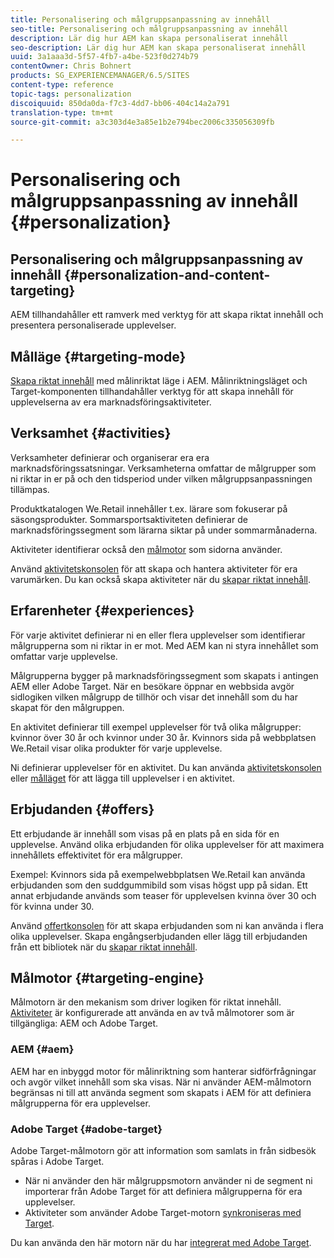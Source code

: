 ```yaml
---
title: Personalisering och målgruppsanpassning av innehåll
seo-title: Personalisering och målgruppsanpassning av innehåll
description: Lär dig hur AEM kan skapa personaliserat innehåll
seo-description: Lär dig hur AEM kan skapa personaliserat innehåll
uuid: 3a1aaa3d-5f57-4fb7-a4be-523f0d274b79
contentOwner: Chris Bohnert
products: SG_EXPERIENCEMANAGER/6.5/SITES
content-type: reference
topic-tags: personalization
discoiquuid: 850da0da-f7c3-4dd7-bb06-404c14a2a791
translation-type: tm+mt
source-git-commit: a3c303d4e3a85e1b2e794bec2006c335056309fb

---
```



# Personalisering och målgruppsanpassning av innehåll {#personalization}

## Personalisering och målgruppsanpassning av innehåll {#personalization-and-content-targeting}

AEM tillhandahåller ett ramverk med verktyg för att skapa riktat innehåll och presentera personaliserade upplevelser.

## Målläge {#targeting-mode}

[Skapa riktat innehåll](/help/sites-authoring/content-targeting-touch.md) med målinriktat läge i AEM. Målinriktningsläget och Target-komponenten tillhandahåller verktyg för att skapa innehåll för upplevelserna av era marknadsföringsaktiviteter.

## Verksamhet {#activities}

Verksamheter definierar och organiserar era era marknadsföringssatsningar. Verksamheterna omfattar de målgrupper som ni riktar in er på och den tidsperiod under vilken målgruppsanpassningen tillämpas.

Produktkatalogen We.Retail innehåller t.ex. lärare som fokuserar på säsongsprodukter. Sommarsportsaktiviteten definierar de marknadsföringssegment som lärarna siktar på under sommarmånaderna.

Aktiviteter identifierar också den [målmotor](/help/sites-authoring/personalization.md#targeting-engine) som sidorna använder.

Använd [aktivitetskonsolen](/help/sites-authoring/activitylib.md) för att skapa och hantera aktiviteter för era varumärken. Du kan också skapa aktiviteter när du [skapar riktat innehåll](/help/sites-authoring/content-targeting-touch.md).

## Erfarenheter {#experiences}

För varje aktivitet definierar ni en eller flera upplevelser som identifierar målgrupperna som ni riktar in er mot. Med AEM kan ni styra innehållet som omfattar varje upplevelse.

Målgrupperna bygger på marknadsföringssegment som skapats i antingen AEM eller Adobe Target. När en besökare öppnar en webbsida avgör sidlogiken vilken målgrupp de tillhör och visar det innehåll som du har skapat för den målgruppen.

En aktivitet definierar till exempel upplevelser för två olika målgrupper: kvinnor över 30 år och kvinnor under 30 år. Kvinnors sida på webbplatsen We.Retail visar olika produkter för varje upplevelse.

Ni definierar upplevelser för en aktivitet. Du kan använda [aktivitetskonsolen](/help/sites-authoring/activitylib.md#adding-editing-an-activity-using-the-activities-console) eller [målläget](/help/sites-authoring/content-targeting-touch.md#adding-and-removing-experiences-using-targeting-mode) för att lägga till upplevelser i en aktivitet.

## Erbjudanden {#offers}

Ett erbjudande är innehåll som visas på en plats på en sida för en upplevelse. Använd olika erbjudanden för olika upplevelser för att maximera innehållets effektivitet för era målgrupper.

Exempel: Kvinnors sida på exempelwebbplatsen We.Retail kan använda erbjudanden som den suddgummibild som visas högst upp på sidan. Ett annat erbjudande används som teaser för upplevelsen kvinna över 30 och för kvinna under 30.

Använd [offertkonsolen](/help/sites-authoring/offerlib.md) för att skapa erbjudanden som ni kan använda i flera olika upplevelser. Skapa engångserbjudanden eller lägg till erbjudanden från ett bibliotek när du [skapar riktat innehåll](/help/sites-authoring/content-targeting-touch.md).

## Målmotor {#targeting-engine}

Målmotorn är den mekanism som driver logiken för riktat innehåll. [Aktiviteter](/help/sites-authoring/activitylib.md) är konfigurerade att använda en av två målmotorer som är tillgängliga: AEM och Adobe Target.

### AEM {#aem}

AEM har en inbyggd motor för målinriktning som hanterar sidförfrågningar och avgör vilket innehåll som ska visas. När ni använder AEM-målmotorn begränsas ni till att använda segment som skapats i AEM för att definiera målgrupperna för era upplevelser.

### Adobe Target {#adobe-target}

Adobe Target-målmotorn gör att information som samlats in från sidbesök spåras i Adobe Target.

* När ni använder den här målgruppsmotorn använder ni de segment ni importerar från Adobe Target för att definiera målgrupperna för era upplevelser.
* Aktiviteter som använder Adobe Target-motorn [synkroniseras med Target](/help/sites-authoring/activitylib.md#synchronizing-activities-with-adobe-target).

Du kan använda den här motorn när du har [integrerat med Adobe Target](/help/sites-administering/opt-in.md).
